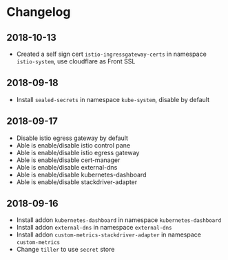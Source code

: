 # Changelog

## 2018-10-13

- Created a self sign cert `istio-ingressgateway-certs` in namespace `istio-system`, use cloudflare as Front SSL

## 2018-09-18

- Install `sealed-secrets` in namespace `kube-system`, disable by default

## 2018-09-17

- Disable istio egress gateway by default
- Able is enable/disable istio control pane
- Able is enable/disable istio egress gateway
- Able is enable/disable cert-manager
- Able is enable/disable external-dns
- Able is enable/disable kubernetes-dashboard
- Able is enable/disable stackdriver-adapter

## 2018-09-16

- Install addon `kubernetes-dashboard` in namespace `kubernetes-dashboard`
- Install addon `external-dns` in namespace `external-dns`
- Install addon `custom-metrics-stackdriver-adapter` in namespace `custom-metrics`
- Change `tiller` to use `secret` store
